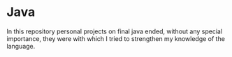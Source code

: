 # Java

In this repository personal projects on final java ended, without any special importance, they were with which I tried to strengthen my knowledge of the language.